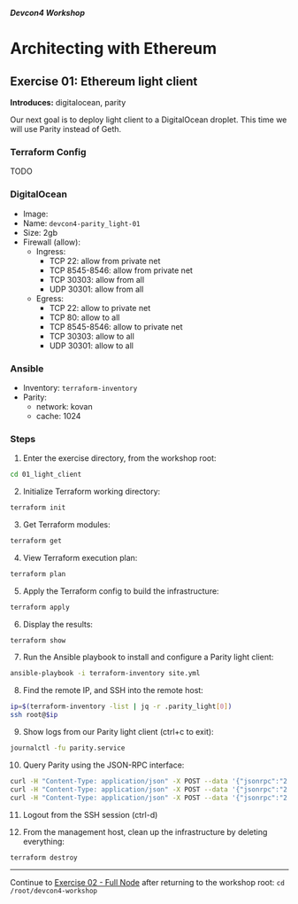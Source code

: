 ***Devcon4 Workshop***
# Architecting with Ethereum
## Exercise 01: Ethereum light client

**Introduces:** digitalocean, parity

Our next goal is to deploy light client to a DigitalOcean droplet. This time we will use Parity instead of Geth.

### Terraform Config
TODO

### DigitalOcean
- Image: 
- Name: `devcon4-parity_light-01`
- Size: 2gb
- Firewall (allow):
  - Ingress:
    - TCP 22: allow from private net
    - TCP 8545-8546: allow from private net
    - TCP 30303: allow from all
    - UDP 30301: allow from all
  - Egress:
    - TCP 22: allow to private net
    - TCP 80: allow to all
    - TCP 8545-8546: allow to private net
    - TCP 30303: allow to all
    - UDP 30301: allow to all

### Ansible 
- Inventory: `terraform-inventory`
- Parity:
  - network: kovan
  - cache: 1024

### Steps

1. Enter the exercise directory, from the workshop root:
```bash
cd 01_light_client
```
2. Initialize Terraform working directory:
```bash
terraform init
```
3. Get Terraform modules:
```bash
terraform get
```
4. View Terraform execution plan:
```bash
terraform plan
```
5. Apply the Terraform config to build the infrastructure:
```bash
terraform apply
```
6. Display the results:
```bash
terraform show
```
7. Run the Ansible playbook to install and configure a Parity light client:
```bash
ansible-playbook -i terraform-inventory site.yml
```
8. Find the remote IP, and SSH into the remote host:
```bash
ip=$(terraform-inventory -list | jq -r .parity_light[0])
ssh root@$ip
```
9. Show logs from our Parity light client (ctrl+c to exit):
```bash
journalctl -fu parity.service
```
10. Query Parity using the JSON-RPC interface:
```bash
curl -H "Content-Type: application/json" -X POST --data '{"jsonrpc":"2.0","method":"web3_clientVersion","params":[],"id":67}' http://127.0.0.1:8545
curl -H "Content-Type: application/json" -X POST --data '{"jsonrpc":"2.0","method":"net_version","params":[],"id":67}' http://127.0.0.1:8545
curl -H "Content-Type: application/json" -X POST --data '{"jsonrpc":"2.0","method":"net_peerCount","params":[],"id":74}' http://127.0.0.1:8545
```
11. Logout from the SSH session (ctrl-d)

12. From the management host, clean up the infrastructure by deleting everything:
```bash
terraform destroy
```

---

Continue to [Exercise 02 - Full Node](../02_full_node/README.md) after returning to the workshop root: `cd /root/devcon4-workshop`
